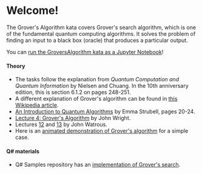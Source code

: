 # Welcome!

The Grover's Algorithm kata covers Grover's search algorithm, which is one of the fundamental quantum computing algorithms.
It solves the problem of finding an input to a black box (oracle) that produces a particular output.

You can [run the GroversAlgorithm kata as a Jupyter Notebook](https://mybinder.org/v2/gh/Microsoft/QuantumKatas/main?filepath=GroversAlgorithm%2FGroversAlgorithm.ipynb)!

#### Theory

* The tasks follow the explanation from *Quantum Computation and Quantum Information* by Nielsen and Chuang.
  In the 10th anniversary edition, this is section 6.1.2 on pages 248-251.
* A different explanation of Grover's algorithm can be found in 
  [this Wikipedia article](https://en.wikipedia.org/wiki/Grover%27s_algorithm).
* [An Introduction to Quantum Algorithms](https://people.cs.umass.edu/~strubell/doc/quantum_tutorial.pdf) by Emma Strubell, pages 20-24.
* [Lecture 4: Grover's Algorithm](https://www.cs.cmu.edu/~odonnell/quantum15/lecture04.pdf) by John Wright.
* Lectures [12](https://cs.uwaterloo.ca/~watrous/LectureNotes/CPSC519.Winter2006/12.pdf) and [13](https://cs.uwaterloo.ca/~watrous/LectureNotes/CPSC519.Winter2006/13.pdf) by John Watrous.
* Here is an [animated demonstration of Grover's algorithm](http://davidbkemp.github.io/animated-qubits/grover.html) for a simple case.

#### Q# materials

* Q# Samples repository has an [implementation of Grover's search](https://github.com/microsoft/Quantum/tree/main/samples/algorithms/database-search).

